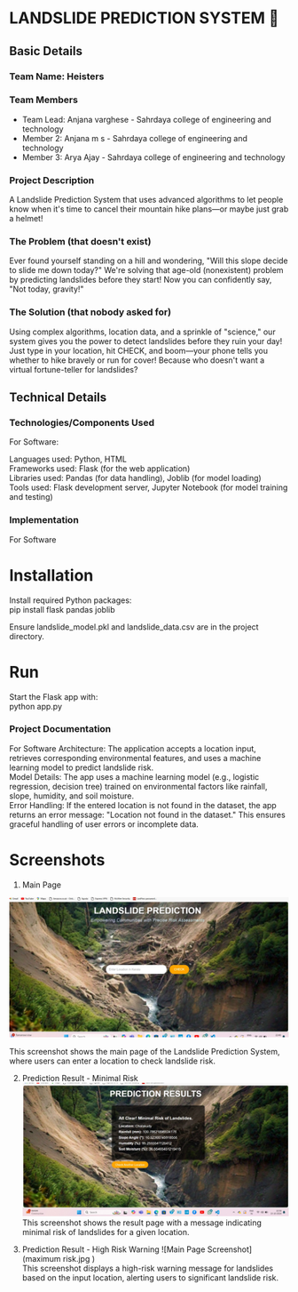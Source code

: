 # LANDSLIDE PREDICTION SYSTEM 🎯


## Basic Details
### Team Name: Heisters


### Team Members
- Team Lead: Anjana varghese - Sahrdaya college of engineering and technology
- Member 2: Anjana m s - Sahrdaya college of engineering and technology
- Member 3: Arya Ajay - Sahrdaya college of engineering and technology
### Project Description
A Landslide Prediction System that uses advanced algorithms to let people know when it's time to cancel their mountain hike plans—or maybe just grab a helmet!

### The Problem (that doesn't exist)
Ever found yourself standing on a hill and wondering, "Will this slope decide to slide me down today?" We're solving that age-old (nonexistent) problem by predicting landslides before they start! Now you can confidently say, "Not today, gravity!"

### The Solution (that nobody asked for)
Using complex algorithms, location data, and a sprinkle of "science," our system gives you the power to detect landslides before they ruin your day! Just type in your location, hit CHECK, and boom—your phone tells you whether to hike bravely or run for cover! Because who doesn't want a virtual fortune-teller for landslides?

## Technical Details
### Technologies/Components Used
For Software:

Languages used: Python, HTML<br>
Frameworks used: Flask (for the web application)<br>
Libraries used: Pandas (for data handling), Joblib (for model loading)<br>
Tools used: Flask development server, Jupyter Notebook (for model training and testing)<br>

### Implementation
For Software

# Installation

Install required Python packages:<br>
pip install flask pandas joblib<br>

Ensure landslide_model.pkl and landslide_data.csv are in the project directory.<br>
# Run
Start the Flask app with:<br>
python app.py<br>
### Project Documentation
For Software
Architecture: The application accepts a location input, retrieves corresponding environmental features, and uses a machine learning model to predict landslide risk.<br>
Model Details: The app uses a machine learning model (e.g., logistic regression, decision tree) trained on environmental factors like rainfall, slope, humidity, and soil moisture.<br>
Error Handling: If the entered location is not found in the dataset, the app returns an error message: "Location not found in the dataset." This ensures graceful handling of user errors or incomplete data.<br>

# Screenshots 
1. Main Page

![Main Page Screenshot](mainpage.jpg)

 This screenshot shows the main page of the Landslide Prediction System, where users can enter a location to check landslide risk.

2. Prediction Result - Minimal Risk
   ![Main Page Screenshot](minimal.jpg)
 <br>This screenshot shows the result page with a message indicating minimal risk of landslides for a given location.

3. Prediction Result - High Risk Warning
   ![Main Page Screenshot](maximum risk.jpg )
<br>This screenshot displays a high-risk warning message for landslides based on the input location, alerting users to significant landslide risk.
